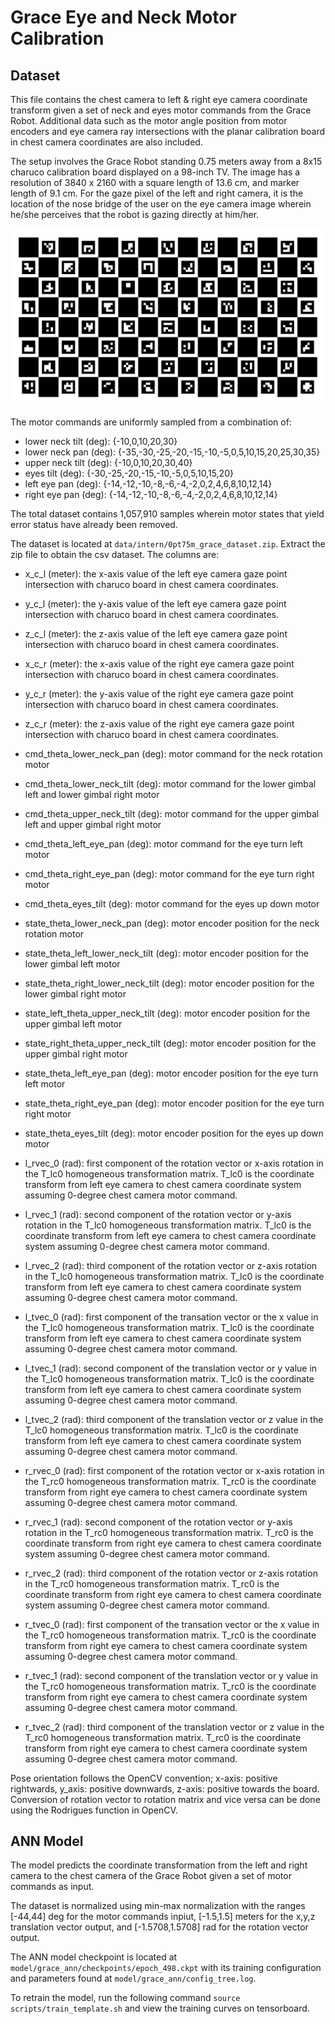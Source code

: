 # Grace Eye and Neck Motor Calibration

## Dataset

This file contains the chest camera to left & right eye camera coordinate transform given a set of neck and eyes motor commands from the Grace Robot. Additional data such as the motor angle position from motor encoders and eye camera ray intersections with the planar calibration board in chest camera coordinates are also included.

The setup involves the Grace Robot standing 0.75 meters away from a 8x15 charuco calibration board displayed on a 98-inch TV. The image has a resolution of 3840 x 2160 with a square length of 13.6 cm, and marker length of 9.1 cm. For the gaze pixel of the left and right camera, it is the location of the nose bridge of the user on the eye camera image wherein he/she perceives that the robot is gazing directly at him/her.

![Alt text](charuco_marker.png)

The motor commands are uniformly sampled from a combination of:  
* lower neck tilt (deg): {-10,0,10,20,30}
* lower neck pan (deg): {-35,-30,-25,-20,-15,-10,-5,0,5,10,15,20,25,30,35}
* upper neck tilt (deg): {-10,0,10,20,30,40}
* eyes tilt (deg): {-30,-25,-20,-15,-10,-5,0,5,10,15,20}
* left eye pan (deg): {-14,-12,-10,-8,-6,-4,-2,0,2,4,6,8,10,12,14}
* right eye pan (deg): {-14,-12,-10,-8,-6,-4,-2,0,2,4,6,8,10,12,14}

The total dataset contains 1,057,910 samples wherein motor states that yield error status have already been removed.

The dataset is located at `data/intern/0pt75m_grace_dataset.zip`. Extract the zip file to obtain the csv dataset. The columns are:
* x_c_l (meter): the x-axis value of the left eye camera gaze point intersection with charuco board in chest camera coordinates.
* y_c_l (meter): the y-axis value of the left eye camera gaze point intersection with charuco board in chest camera coordinates.
* z_c_l (meter): the z-axis value of the left eye camera gaze point intersection with charuco board in chest camera coordinates.
* x_c_r (meter): the x-axis value of the right eye camera gaze point intersection with charuco board in chest camera coordinates.
* y_c_r (meter): the y-axis value of the right eye camera gaze point intersection with charuco board in chest camera coordinates.
* z_c_r (meter): the z-axis value of the right eye camera gaze point intersection with charuco board in chest camera coordinates.
* cmd_theta_lower_neck_pan (deg): motor command for the neck rotation motor
* cmd_theta_lower_neck_tilt (deg): motor command for the lower gimbal left and lower gimbal right motor
* cmd_theta_upper_neck_tilt (deg): motor command for the upper gimbal left and upper gimbal right motor
* cmd_theta_left_eye_pan (deg): motor command for the eye turn left motor
* cmd_theta_right_eye_pan (deg): motor command for the eye turn right motor
* cmd_theta_eyes_tilt (deg): motor command for the eyes up down motor


* state_theta_lower_neck_pan (deg): motor encoder position for the neck rotation motor
* state_theta_left_lower_neck_tilt (deg): motor encoder position for the lower gimbal left motor
* state_theta_right_lower_neck_tilt (deg): motor encoder position for the lower gimbal right motor
* state_left_theta_upper_neck_tilt (deg): motor encoder position for the upper gimbal left motor
* state_right_theta_upper_neck_tilt (deg): motor encoder position for the upper gimbal right motor
* state_theta_left_eye_pan (deg): motor encoder position for the eye turn left motor
* state_theta_right_eye_pan (deg): motor encoder position for the eye turn right motor
* state_theta_eyes_tilt (deg): motor encoder position for the eyes up down motor

* l_rvec_0 (rad): first component of the rotation vector or x-axis rotation in the T_lc0 homogeneous transformation matrix. T_lc0 is the coordinate transform from left eye camera to chest camera coordinate system assuming 0-degree chest camera motor command.
* l_rvec_1 (rad): second component of the rotation vector or y-axis rotation in the T_lc0 homogeneous transformation matrix. T_lc0 is the coordinate transform from left eye camera to chest camera coordinate system assuming 0-degree chest camera motor command.
* l_rvec_2 (rad): third component of the rotation vector or z-axis rotation in the T_lc0 homogeneous transformation matrix. T_lc0 is the coordinate transform from left eye camera to chest camera coordinate system assuming 0-degree chest camera motor command.
* l_tvec_0 (rad): first component of the transation vector or the x value in the T_lc0 homogeneous transformation matrix. T_lc0 is the coordinate transform from left eye camera to chest camera coordinate system assuming 0-degree chest camera motor command.
* l_tvec_1 (rad): second component of the translation vector or y value in the T_lc0 homogeneous transformation matrix. T_lc0 is the coordinate transform from left eye camera to chest camera coordinate system assuming 0-degree chest camera motor command.
* l_tvec_2 (rad): third component of the translation vector or z value in the T_lc0 homogeneous transformation matrix. T_lc0 is the coordinate transform from left eye camera to chest camera coordinate system assuming 0-degree chest camera motor command.

* r_rvec_0 (rad): first component of the rotation vector or x-axis rotation in the T_rc0 homogeneous transformation matrix. T_rc0 is the coordinate transform from right eye camera to chest camera coordinate system assuming 0-degree chest camera motor command.
* r_rvec_1 (rad): second component of the rotation vector or y-axis rotation in the T_rc0 homogeneous transformation matrix. T_rc0 is the coordinate transform from right eye camera to chest camera coordinate system assuming 0-degree chest camera motor command.
* r_rvec_2 (rad): third component of the rotation vector or z-axis rotation in the T_rc0 homogeneous transformation matrix. T_rc0 is the coordinate transform from right eye camera to chest camera coordinate system assuming 0-degree chest camera motor command.
* r_tvec_0 (rad): first component of the transation vector or the x value in the T_rc0 homogeneous transformation matrix. T_rc0 is the coordinate transform from right eye camera to chest camera coordinate system assuming 0-degree chest camera motor command.
* r_tvec_1 (rad): second component of the translation vector or y value in the T_rc0 homogeneous transformation matrix. T_rc0 is the coordinate transform from right eye camera to chest camera coordinate system assuming 0-degree chest camera motor command.
* r_tvec_2 (rad): third component of the translation vector or z value in the T_rc0 homogeneous transformation matrix. T_rc0 is the coordinate transform from right eye camera to chest camera coordinate system assuming 0-degree chest camera motor command.

Pose orientation follows the OpenCV convention; x-axis: positive rightwards, y_axis: positive downwards, z-axis: positive towards the board. Conversion of rotation vector to rotation matrix and vice versa can be done using the Rodrigues function in OpenCV.


## ANN Model

The model predicts the coordinate transformation from the left and right camera to the chest camera of the Grace Robot given a set of motor commands as input.

The dataset is normalized using min-max normalization with the ranges [-44,44] deg for the motor commands inpiut, [-1.5,1.5] meters for the x,y,z translation vector output, and [-1.5708,1.5708] rad for the rotation vector output.

The ANN model checkpoint is located at `model/grace_ann/checkpoints/epoch_498.ckpt` with its training configuration and parameters found at `model/grace_ann/config_tree.log`.

To retrain the model, run the following command `source scripts/train_template.sh` and view the training curves on tensorboard.




